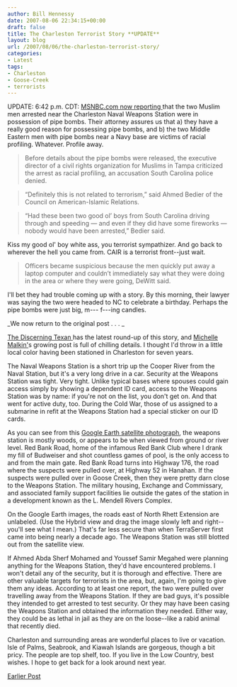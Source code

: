 ```yaml
---
author: Bill Hennessy
date: 2007-08-06 22:34:15+00:00
draft: false
title: The Charleston Terrorist Story **UPDATE**
layout: blog
url: /2007/08/06/the-charleston-terrorist-story/
categories:
- Latest
tags:
- Charleston
- Goose-Creek
- terrorists
---
```


UPDATE:  6:42 p.m. CDT:  [MSNBC.com now reporting ](https://www.msnbc.msn.com/id/20149434/)that the two Muslim men arrested near the Charleston Naval Weapons Station were in possession of pipe bombs.  Their attorney assures us that a) they have a really good reason for possessing pipe bombs, and b) the two Middle Eastern men with pipe bombs near a Navy base are victims of racial profiling.  Whatever.  Profile away.


> 

> 
> Before details about the pipe bombs were released, the executive director of a civil rights organization for Muslims in Tampa criticized the arrest as racial profiling, an accusation South Carolina police denied.
> 
> 

> 
> “Definitely this is not related to terrorism,” said Ahmed Bedier of the Council on American-Islamic Relations.
> 
> 

> 
> “Had these been two good ol’ boys from South Carolina driving through and speeding — and even if they did have some fireworks — nobody would have been arrested,” Bedier said.
> 
> 





Kiss my good ol' boy white ass, you terrorist sympathizer.  And go back to wherever the hell you came from. CAIR is a terrorist front--just wait.





> 

> 
> Officers became suspicious because the men quickly put away a laptop computer and couldn’t immediately say what they were doing in the area or where they were going, DeWitt said.
> 
> 





I'll bet they had trouble coming up with a story.  By this morning, their lawyer was saying the two were headed to NC to celebrate a birthday.  Perhaps the pipe bombs were just big, m--- f---ing candles.




_We now return to the original post . . . _


[The Discerning Texan ](https://discerningtexan.blogspot.com/2007/08/update-on-charleston-2.html)has the latest round-up of this story, and [Michelle Malkin'](https://haloscan.com/tb/discerningtexan/6545725941668802291)s growing post is full of chilling details.  I thought I'd throw in a little local color having been stationed in Charleston for seven years.

The Naval Weapons Station is a short trip up the Cooper River from the Naval Station, but it's a very long drive in a car. Security at the Weapons Station was tight. Very tight. Unlike typical bases where spouses could gain access simply by showing a dependent ID card, access to the Weapons Station was by name: if you're not on the list, you don't get on. And that went for active duty, too. During the Cold War, those of us assigned to a submarine in refit at the Weapons Station had a special sticker on our ID cards.

As you can see from this [Google Earth satellite photograph](https://www.google.com/maps?q=Charleston,+SC,+USA&ie=UTF8&ll=32.935001,-79.941158&spn=0.036595,0.079823&t=k&z=14&om=1), the weapons station is mostly woods, or appears to be when viewed from ground or river level. Red Bank Road, home of the infamous Red Bank Club where I drank my fill of Budweiser and shot countless games of pool, is the only access to and from the main gate. Red Bank Road turns into Highway 176, the road where the suspects were pulled over, at Highway 52 in Hanahan. If the suspects were pulled over in Goose Creek, then they were pretty darn close to the Weapons Station. The military housing, Exchange and Commissary, and associated family support facilities lie outside the gates of the station in a development known as the L. Mendell Rivers Complex.

On the Google Earth images, the roads east of North Rhett Extension are unlabeled. (Use the Hybrid view and drag the image slowly left and right--you'll see what I mean.) That's far less secure than when TerraServer first came into being nearly a decade ago. The Weapons Station was still blotted out from the satellite view.

If Ahmed Abda Sherf Mohamed and Youssef Samir Megahed were planning anything for the Weapons Station, they'd have encountered problems. I won't detail any of the security, but it is thorough and effective. There are other valuable targets for terrorists in the area, but, again, I'm going to give them any ideas. According to at least one report, the two were pulled over travelling away from the Weapons Station. If they are bad guys, it's possible they intended to get arrested to test security. Or they may have been casing the Weapons Station and obtained the information they needed. Either way, they could be as lethal in jail as they are on the loose--like a rabid animal that recently died.

Charleston and surrounding areas are wonderful places to live or vacation. Isle of Palms, Seabrook, and Kiawah Islands are gorgeous, though a bit pricy. The people are top shelf, too. If you live in the Low Country, best wishes. I hope to get back for a look around next year.

[Earlier Post](https://hennessysview.com/?p=8108)
